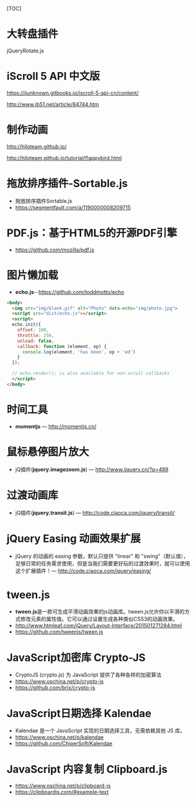 [TOC]



# 大转盘插件

jQueryRotate.js





# iScroll 5 API 中文版

https://iiunknown.gitbooks.io/iscroll-5-api-cn/content/

http://www.jb51.net/article/84744.htm



#  制作动画

http://hiloteam.github.io/

http://hiloteam.github.io/tutorial/flappybird.html

#  拖放排序插件-Sortable.js

- 拖放排序插件Sortable.js
- https://segmentfault.com/a/1190000008209715



# PDF.js：基于HTML5的开源PDF引擎

- https://github.com/mozilla/pdf.js

# 图片懒加载

- **echo.js**--https://github.com/toddmotto/echo

```html
<body>
  <img src="img/blank.gif" alt="Photo" data-echo="img/photo.jpg">
  <script src="dist/echo.js"></script>
  <script>
  echo.init({
    offset: 100,
    throttle: 250,
    unload: false,
    callback: function (element, op) {
      console.log(element, 'has been', op + 'ed')
    }
  });

  // echo.render(); is also available for non-scroll callbacks
  </script>
</body>
```

# 时间工具

- **momentjs** — http://momentjs.cn/



# 鼠标悬停图片放大

- jQ插件(**jquery.imagezoom.js**) — http://www.ijquery.cn/?p=489



# 过渡动画库

- jQ插件(**jquery.transit.js**) — http://code.ciaoca.com/jquery/transit/



# jQuery Easing 动画效果扩展

- jQuery 的动画的 easing 参数，默认只提供 "linear" 和 "swing"（默认值），足够日常的任务需求使用，但是当我们需要更好玩的过渡效果时，就可以使用这个扩展插件！— http://code.ciaoca.com/jquery/easing/

# tween.js

- **tween.js**是一款可生成平滑动画效果的js动画库。tween.js允许你以平滑的方式修改元素的属性值。它可以通过设置生成各种类似CSS3的动画效果。
- http://www.htmleaf.com/jQuery/Layout-Interface/201501271284.html
- https://github.com/tweenjs/tween.js

#  JavaScript加密库 Crypto-JS

- CryptoJS (crypto.js) 为 JavaScript 提供了各种各样的加密算法
- https://www.oschina.net/p/crypto-js
- https://github.com/brix/crypto-js

# JavaScript日期选择 Kalendae 

- Kalendae 是一个 JavaScript 实现的日期选择工具，无需依赖其他 JS 库。
- https://www.oschina.net/p/kalendae
- https://github.com/ChiperSoft/Kalendae



# JavaScript 内容复制 Clipboard.js

- https://www.oschina.net/p/clipboard-js
- https://clipboardjs.com/#example-text